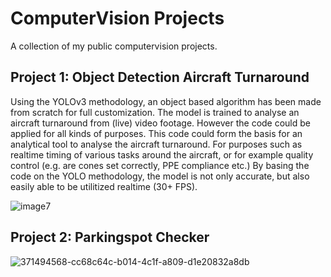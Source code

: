 # ComputerVision Projects
A collection of my public computervision projects. 

## Project 1: Object Detection Aircraft Turnaround
Using the YOLOv3 methodology, an object based algorithm has been made from scratch for full customization. The model is trained to analyse an aircraft turnaround from (live) video footage. However the code could be applied for all kinds of purposes. This code could form the basis for an analytical tool to analyse the aircraft turnaround. For purposes such as realtime timing of various tasks around the aircraft, or for example quality control (e.g. are cones set correctly, PPE compliance etc.) By basing the code on the YOLO methodology, the model is not only accurate, but also easily able to be utilitized realtime (30+ FPS).

![image7](https://github.com/user-attachments/assets/f90897da-dfe9-4459-bb1c-06ed4691aca5)

## Project 2: Parkingspot Checker
![371494568-cc68c64c-b014-4c1f-a809-d1e20832a8db](https://github.com/user-attachments/assets/52e61a90-e982-428a-9b92-8d1b29295061)
